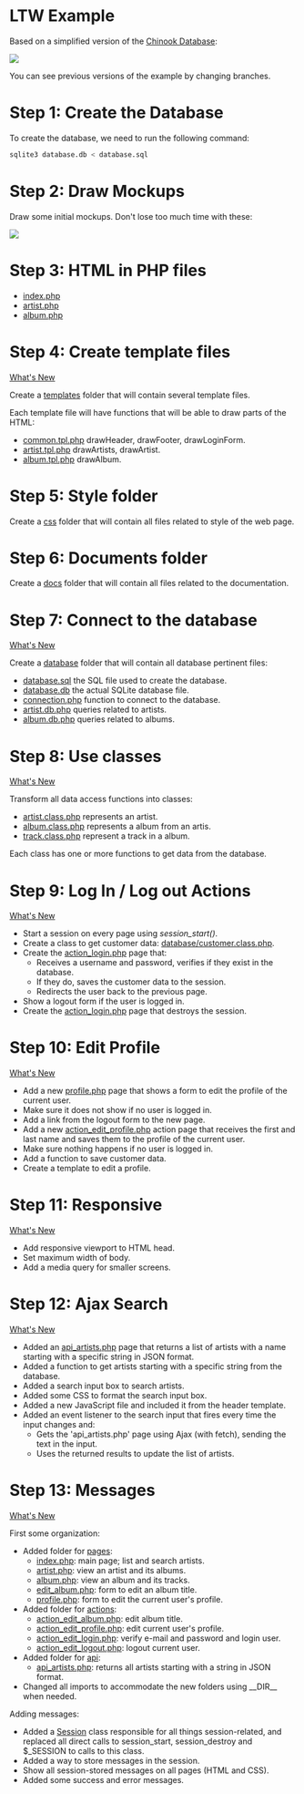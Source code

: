 # LTW Example

Based on a simplified version of the [Chinook Database](https://github.com/lerocha/chinook-database):

![](docs/database.svg)

You can see previous versions of the example by changing branches.

# Step 1: Create the Database

To create the database, we need to run the following command:

```bash
sqlite3 database.db < database.sql
```

# Step 2: Draw Mockups

Draw some initial mockups. Don't lose too much time with these:

![](docs/mockups.svg)

# Step 3: HTML in PHP files

- [index.php](index.php)
- [artist.php](artist.php)
- [album.php](album.php)

# Step 4: Create template files

[What's New](https://github.com/arestivo/chinook/compare/step3...step4)

Create a [templates](templates) folder that will contain several template files.

Each template file will have functions that will be able to draw parts of the HTML:

- [common.tpl.php](templates/common.tpl.php) drawHeader, drawFooter, drawLoginForm.
- [artist.tpl.php](templates/artist.tpl.php) drawArtists, drawArtist.
- [album.tpl.php](templates/album.tpl.php) drawAlbum.

# Step 5: Style folder

Create a [css](css) folder that will contain all files related to style of the web page.

# Step 6: Documents folder

Create a [docs](docs) folder that will contain all files related to the documentation.

# Step 7: Connect to the database

[What's New](https://github.com/arestivo/chinook/compare/step4...step7)

Create a [database](database) folder that will contain all database pertinent files:

- [database.sql](database/database.sql) the SQL file used to create the database.
- [database.db](database/database.db) the actual SQLite database file.
- [connection.php](database/connection.db.php) function to connect to the database.
- [artist.db.php](database/artist.db.php) queries related to artists.
- [album.db.php](database/album.db.php) queries related to albums.

# Step 8: Use classes

[What's New](https://github.com/arestivo/chinook/compare/step7...step8)

Transform all data access functions into classes:

- [artist.class.php](database/artist.class.php) represents an artist.
- [album.class.php](database/album.class.php) represents a album from an artis.
- [track.class.php](database/track.class.php) represent a track in a album.

Each class has one or more functions to get data from the database.

# Step 9: Log In / Log out Actions

[What's New](https://github.com/arestivo/chinook/compare/step8...step9)

- Start a session on every page using _session_start()_.
- Create a class to get customer data: [database/customer.class.php](database/customer.class.php).
- Create the [action_login.php](action_login.php) page that:
  - Receives a username and password, verifies if they exist in the database.
  - If they do, saves the customer data to the session.
  - Redirects the user back to the previous page.
- Show a logout form if the user is logged in.
- Create the [action_login.php](action_login.php) page that destroys the session.

# Step 10: Edit Profile

[What's New](https://github.com/arestivo/chinook/compare/step9...step10)

- Add a new [profile.php](profile.php) page that shows a form to edit the profile of the current user.
- Make sure it does not show if no user is logged in.
- Add a link from the logout form to the new page.
- Add a new [action_edit_profile.php](action_edit_profile.php) action page that receives the first and last name and saves them to the profile of the current user.
- Make sure nothing happens if no user is logged in.
- Add a function to save customer data.
- Create a template to edit a profile.

# Step 11: Responsive

[What's New](https://github.com/arestivo/chinook/compare/step10...step11)

- Add responsive viewport to HTML head.
- Set maximum width of body.
- Add a media query for smaller screens.

# Step 12: Ajax Search

[What's New](https://github.com/arestivo/chinook/compare/step11...step12)

- Added an [api_artists.php](api_artists.php) page that returns a list of artists with a name starting with a specific string in JSON format.
- Added a function to get artists starting with a specific string from the database.
- Added a search input box to search artists.
- Added some CSS to format the search input box.
- Added a new JavaScript file and included it from the header template.
- Added an event listener to the search input that fires every time the input changes and:
  - Gets the 'api_artists.php' page using Ajax (with fetch), sending the text in the input.
  - Uses the returned results to update the list of artists.

# Step 13: Messages

[What's New](https://github.com/arestivo/chinook/compare/step12...step13)

First some organization:

- Added folder for [pages](pages):
  - [index.php](pages/index.php): main page; list and search artists.
  - [artist.php](pages/artist.php): view an artist and its albums.
  - [album.php](pages/album.php): view an album and its tracks.
  - [edit_album.php](pages/edit_album.php): form to edit an album title.
  - [profile.php](pages/profile.php): form to edit the current user's profile.
- Added folder for [actions](actions):
  - [action_edit_album.php](actions/action_edit_album.php): edit album title.
  - [action_edit_profile.php](actions/action_edit_profile.php): edit current user's profile.
  - [action_edit_login.php](actions/action_login.php): verify e-mail and password and login user.
  - [action_edit_logout.php](actions/action_logout.php): logout current user.
- Added folder for [api](api):
  - [api_artists.php](api/api_artists.php): returns all artists starting with a string in JSON format.
- Changed all imports to accommodate the new folders using \_\_DIR\_\_ when needed.

Adding messages:

- Added a [Session](utils/session.php) class responsible for all things session-related, and replaced all direct calls to session_start, session_destroy and $\_SESSION to calls to this class.
- Added a way to store messages in the session.
- Show all session-stored messages on all pages (HTML and CSS).
- Added some success and error messages.
